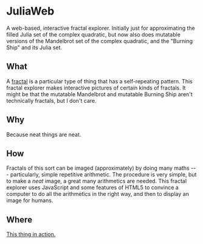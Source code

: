 # JuliaWeb

A web-based, interactive fractal explorer.
Initially just for approximating the filled Julia set of the complex quadratic,
but now also does mutatable versions of the Mandelbrot set of the complex quadratic,
and the "Burning Ship" and its Julia set.

## What

A [fractal](http://en.wikipedia.org/wiki/Fractal) is a particular type of thing that has a self-repeating pattern.
This fractal explorer makes interactive pictures of certain kinds of fractals.
It might be that the mutatable Mandelbrot and mutatable Burning Ship aren't technically fractals, but I don't care.

## Why

Because neat things are neat.

## How

Fractals of this sort can be imaged (approximately) by doing many maths ---
particularly, simple repetitive arithmetic.
The procedure is very simple, but to make a *neat* image, a great many arithmetics are needed.
This fractal explorer uses JavaScript and some features of HTML5 to convince a computer to do all the arithmetics
in the right way, and then to display an image for humans.

## Where

[This thing in action.](http://atleebrink.com/julia.html)
